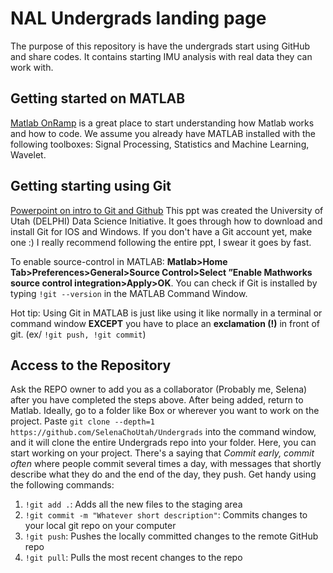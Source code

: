 # NAL Undergrads landing page

The purpose of this repository is have the undergrads start using GitHub 
and share codes. It contains starting IMU analysis with real data they can
work with. 

## Getting started on MATLAB
[Matlab OnRamp](https://matlabacademy.mathworks.com/details/matlab-onramp/gettingstarted)
is a great place to start understanding how Matlab works and how to code. We assume you 
already have MATLAB installed with the following toolboxes: Signal Processing, Statistics and
Machine Learning, Wavelet.

## Getting starting using Git
[Powerpoint on intro to Git and Github](https://tinyurl.com/git-slides-swc)
This ppt was created the University of Utah (DELPHI) Data Science Initiative. It
goes through how to download and install Git for IOS and Windows. If you don't have a Git 
account yet, make one :) I really recommend following the entire ppt, I swear it goes by fast.

To enable source-control in MATLAB: **Matlab>Home Tab>Preferences>General>Source
Control>Select ”Enable Mathworks source control integration>Apply>OK**. You can check if Git is 
installed by typing `!git --version` in the MATLAB Command Window.

Hot tip: Using Git in MATLAB is just like using it like normally in a terminal or command window
**EXCEPT** you have to place an **exclamation (!)** in front of git. (ex/ `!git push, !git commit`)

## Access to the Repository
Ask the REPO owner to add you as a collaborator (Probably me, Selena) after you have completed the steps above. 
After being added, return to Matlab. Ideally, go to a folder like Box or wherever you want to work on the 
project. Paste `git clone --depth=1 https://github.com/SelenaChoUtah/Undergrads` into the command window, and it
will clone the entire Undergrads repo into your folder. Here, you can start working on your project. There's a 
saying that *Commit early, commit often* where people commit several times a day, 
with messages that shortly describe what they do and the end of the day, they push. Get handy using
the following commands:
1. `!git add .`: Adds all the new files to the staging area
2. `!git commit -m "Whatever short description"`: Commits changes to your local git repo on your computer
3. `!git push`: Pushes the locally committed changes to the remote GitHub repo
4. `!git pull`: Pulls the most recent changes to the repo
   










